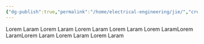 ```yaml
---
{"dg-publish":true,"permalink":"/home/electrical-engineering/jie/","created":"2025-10-28T12:17:13.215-04:00","updated":"2025-10-28T12:18:51.987-04:00"}
---
```


Lorem Laram
Lorem Laram
Lorem Laram
Lorem Laram
Lorem LaramLorem LaramLorem Laram
Lorem Laram
Lorem Laram